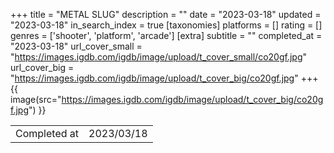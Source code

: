+++
title = "METAL SLUG"
description = ""
date = "2023-03-18"
updated = "2023-03-18"
in_search_index = true
[taxonomies]
platforms = []
rating = []
genres = ['shooter', 'platform', 'arcade']
[extra]
subtitle = ""
completed_at = "2023-03-18"
url_cover_small = "https://images.igdb.com/igdb/image/upload/t_cover_small/co20gf.jpg"
url_cover_big = "https://images.igdb.com/igdb/image/upload/t_cover_big/co20gf.jpg"
+++
{{ image(src="https://images.igdb.com/igdb/image/upload/t_cover_big/co20gf.jpg") }}

|              |            |
| ------------ | ---------- |
| Completed at | 2023/03/18 |


